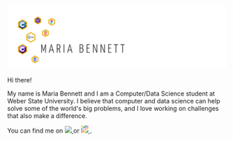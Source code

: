 ![Header](https://github.com/mariabennett-dev/mariabennett-dev/blob/main/Header.png "Header")

Hi there!

My name is Maria Bennett and I am a Computer/Data Science student at Weber State University. I believe that computer and data science can help solve some of the world's big problems, and I love working on challenges that also make a difference.

You can find me on <a href = "https://www.linkedin.com/in/maria-bennett-dev/">
  <image src = "https://github.com/mariabennett-dev/mariabennett-dev/blob/main/li.png" width = "18px"/>
  </a>
  or <a href = "https://dev.to/mariabennett">
  <img src = "https://github.com/mariabennett-dev/mariabennett-dev/blob/main/dev-rainbow.png" width = "17px"/>
  </a>.

